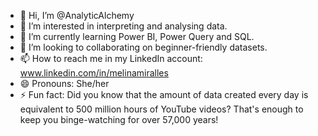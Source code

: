 - 👋 Hi, I’m @AnalyticAlchemy
- 👀 I’m interested in interpreting and analysing data.
- 🌱 I’m currently learning Power BI, Power Query and SQL.
- 💞️ I’m looking to collaborating on beginner-friendly datasets.
- 📫 How to reach me in my LinkedIn account: www.linkedin.com/in/melinamiralles
- 😄 Pronouns: She/her
- ⚡ Fun fact: Did you know that the amount of data created every day is equivalent to 500 million hours of YouTube videos? That's enough to keep you binge-watching for over 57,000 years!

<!---
AnalyticAlchemy/AnalyticAlchemy is a ✨ special ✨ repository because its `README.md` (this file) appears on your GitHub profile.
You can click the Preview link to take a look at your changes.
--->
